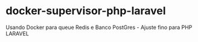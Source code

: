 # docker-supervisor-php-laravel
Usando Docker para queue Redis e Banco PostGres - Ajuste fino para PHP LARAVEL
